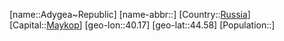 ﻿---
location: [44.58,40.17]
type: State
tags:
- geo/State


SpocWebEntityId: 37037
isDeleted: false
confidential: public

---
[name::Adygea~Republic]
[name-abbr::]
[Country::[Russia](geo/Continent/Europe/Russia.md)]
[Capital::[Maykop](geo/Continent/Europe/Russia/Maykop.md)]
[geo-lon::40.17]
[geo-lat::44.58]
[Population::]

